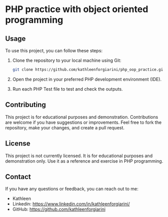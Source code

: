 # PHP practice with object oriented programming

## Usage
To use this project, you can follow these steps:

1. Clone the repository to your local machine using Git:
   ```bash
   git clone https://github.com/kathleenforgiarini/php_oop_practice.git

2. Open the project in your preferred PHP development environment (IDE).

3. Run each PHP Test file to test and check the outputs.

## Contributing
This project is for educational purposes and demonstration. Contributions are welcome if you have suggestions or improvements. Feel free to fork the repository, make your changes, and create a pull request.

## License
This project is not currently licensed. It is for educational purposes and demonstration only. Use it as a reference and exercise in PHP programming.

## Contact
If you have any questions or feedback, you can reach out to me:
- Kathleen
- Linkedin: https://www.linkedin.com/in/kathleenforgiarini/
- GitHub: https://github.com/kathleenforgiarini
